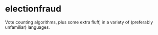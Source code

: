 electionfraud
=============

Vote counting algorithms, plus some extra fluff, in a variety of (preferably unfamiliar) languages.
